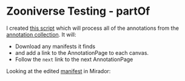 # Zooniverse Testing - partOf

I created [this script](https://github.com/glenrobson/iiif_stuff/blob/master/zooniverse/partof/addAnnos.py) which will process all of the annotations from the [annotation collection](https://zooniverse.github.io/iiif-annotations/annotations/titles.json). It will:

 * Download any manifests it finds
 * and add a link to the AnnotationPage to each canvas.
 * Follow the `next` link to the next AnnotationPage

Looking at the edited [manifest](manifest.json) in Mirador:

<div id="mirador" style="width: 100%; height: calc(100vh - 3px); position: relative;"></div>
<script type='text/javascript' src='https://unpkg.com/mirador@latest/dist/mirador.min.js'></script>
<script type="text/javascript">
      var miradorInstance = Mirador.viewer({
        id: 'mirador',
        windows: [
            {
                manifestId: 'https://glenrobson.github.io/iiif_stuff/zooniverse/Mar_2022/vdc_100022589176.0x000002.json',
                sideBarPanel: 'annotations',
                sideBarOpen: true
            }
        ],
      });
</script>      

<br/>

Thanks to the fix from [dnoneill](https://github.com/NCSU-Libraries/annona/issues/35) it also works in [Annona](https://ncsu-libraries.github.io/annona/) which is really good for presenting your annotations. 

<script src="https://ncsu-libraries.github.io/annona/dist/annona.js"></script>
<link rel="stylesheet" type="text/css" href="https://ncsu-libraries.github.io/annona/dist/annona.css">

<div id="storyboard">
<iiif-storyboard annotationlist='https://zooniverse.github.io/iiif-annotations/annotations/titles/0.json'></iiif-storyboard>
</div>

